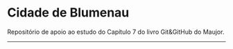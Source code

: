 # Cidade de Blumenau
Repositório de apoio ao estudo do Capítulo 7 do livro Git&amp;GitHub do Maujor.

---
